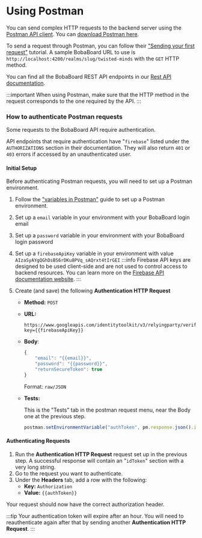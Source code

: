 # Using Postman

You can send complex HTTP requests to the backend server using the [Postman API client](https://www.postman.com/product/api-client/). You can [download Postman here](https://www.postman.com/downloads/).

To send a request through Postman, you can follow their ["Sending your first request"](https://learning.postman.com/docs/getting-started/sending-the-first-request/) tutorial.
A sample BobaBoard URL to use is `http://localhost:4200/realms/slug/twisted-minds` with the `GET` HTTP method.

You can find all the BobaBoard REST API endpoints in our [Rest API documentation](/docs/engineering/rest-api/).

:::important
When using Postman, make sure that the HTTP method in the request corresponds to the one required by the API.
:::

### How to authenticate Postman requests

Some requests to the BobaBoard API require authentication.

API endpoints that require authentication have "`firebase`" listed under the `AUTHORIZATIONS` section in their documentation. They will also return `401` or `403` errors if accessed by an unauthenticated user.

#### Initial Setup

Before authenticating Postman requests, you will need to set up a Postman environment.

1. Follow the ["variables in Postman"](https://www.javatpoint.com/variables-in-postman) guide to set up a Postman environment.
2. Set up a `email` variable in your environment with your BobaBoard login email
3. Set up a `password` variable in your environment with your BobaBoard login password
4. Set up a `firebaseApiKey` variable in your environment with value `AIzaSyAYgQGhDsBS6rDKu8PVq_sAQrxt4tIrGEI`
   :::info
   Firebase API keys are designed to be used client-side and are not used to control access to backend resources. You can learn more on the [Firebase API documentation website](https://firebase.google.com/docs/projects/api-keys).
   :::
5. Create (and save) the following **Authentication HTTP Request**

   - **Method:** `POST`
   - **URL:**
     ```
     https://www.googleapis.com/identitytoolkit/v3/relyingparty/verifyPassword?key={{firebaseApiKey}}
     ```
   - **Body**:

     ```javascript
     {
         "email": "{{email}}",
         "password": "{{password}}",
         "returnSecureToken": true
     }
     ```

     Format: `raw/JSON`

   - **Tests:**

     This is the "Tests" tab in the postman request menu, near the Body one at the previous step.

     ```javascript
     postman.setEnvironmentVariable("authToken", pm.response.json().idToken);
     ```

#### Authenticating Requests

1. Run the **Authentication HTTP Request** request set up in the previous step. A successful response will contain an "`idToken`" section with a very long string.
2. Go to the request you want to authenticate.
3. Under the **Headers** tab, add a row with the following:
   - **Key:** `Authorization`
   - **Value:** `{{authToken}}`

Your request should now have the correct authorization header.

:::tip
Your authentication token will expire after an hour. You will need to reauthenticate again after that by sending another **Authentication HTTP Request**.
:::
